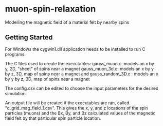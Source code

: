 # muon-spin-relaxation
Modelling the magnetic field of a material felt by nearby spins

## Getting Started

For Windows the cygwin1.dll application needs to be installed to run C programs.

The C files used to create the executables:
gauss_muon.c: models an x by y, 2D, "sheet" of spins near a magnet
gauss_muon_3d.c:  models an x by y by z, 3D, map of spins near a magnet
and gauss_random_3D.c :  models an x by y by z, 3D, map of spins near a magnet

The config.csv can be edited to choose the input parameters for the desired simulation.

An output file will be created if the executables are ran, called "c_grid_mag_field_1.csv". This gives the x, y, and z locations of the spin particles (muons) and the Bx, By, and Bz calculated values of the magnetic field felt by that particular spin particle location.
